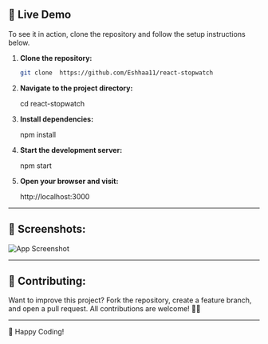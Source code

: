 

## 🚀 Live Demo
To see it in action, clone the repository and follow the setup instructions below.

1. **Clone the repository:**

   ```bash
   git clone  https://github.com/Eshhaa11/react-stopwatch
   
   
2. **Navigate to the project directory:**

   cd  react-stopwatch

3. **Install dependencies:**

   npm install

4. **Start the development server:**

   npm start

5. **Open your browser and visit:**

   http://localhost:3000

---

 ## 🎨 Screenshots:
 ![App Screenshot](src/assets/image.png)

 ---

 ## 🤝 Contributing:
 Want to improve this project? Fork the repository, create a feature branch, and open a pull request. All contributions are welcome! 🚀✨
 
 ---

 🎉 Happy Coding!